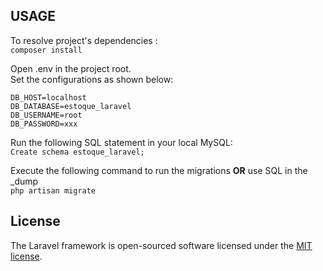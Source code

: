 ## USAGE

To resolve project's dependencies :<br>
`composer install`

Open .env in the project root.<br>
Set the configurations as shown below:

``` 
DB_HOST=localhost
DB_DATABASE=estoque_laravel
DB_USERNAME=root
DB_PASSWORD=xxx 
```

Run the following SQL statement in your local MySQL: <br>
`Create schema estoque_laravel;`

Execute the following command to run the migrations <b>OR</b> use SQL in the _dump<br>
`php artisan migrate`

## License

The Laravel framework is open-sourced software licensed under the [MIT license](http://opensource.org/licenses/MIT).
